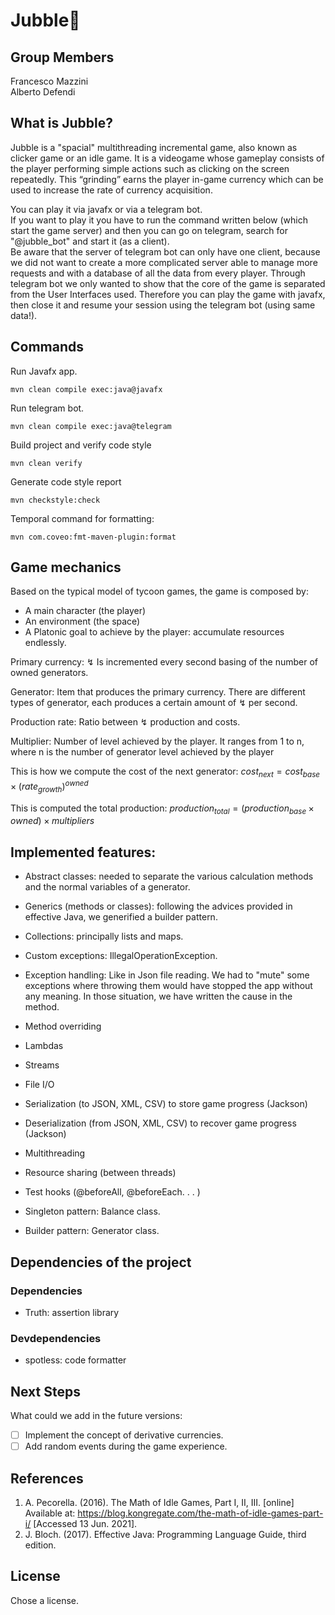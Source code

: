 # Jubble🚀

## Group Members

Francesco Mazzini  
Alberto Defendi  

## What is Jubble?

Jubble is a "spacial" multithreading incremental game, also known as clicker game or an idle game. It is a videogame whose gameplay consists of the player performing simple actions such as clicking on the screen repeatedly. This “grinding” earns the player in-game currency which can be used to increase the rate of currency acquisition. 

You can play it via javafx or via a telegram bot.  
If you want to play it you have to run the command written below (which start the game server) and then you can go on telegram, search for "@jubble_bot" and start it (as a client).  
Be aware that the server of telegram bot can only have one client, because we did not want to create a more complicated server able to manage more requests and with a database of all the data from every player. Through telegram bot we only wanted to show that the core of the game is separated from the User Interfaces used. Therefore you can play the game with javafx, then close it and resume your session using the telegram bot (using same data!).

## Commands

Run Javafx app.

```
mvn clean compile exec:java@javafx
```

Run telegram bot.

```
mvn clean compile exec:java@telegram
```

Build project and verify code style

```
mvn clean verify
```

Generate code style report

```
mvn checkstyle:check
```

Temporal command for formatting:

```
mvn com.coveo:fmt-maven-plugin:format
```

##

## Game mechanics

Based on the typical model of tycoon games, the game is composed by:

- A main character (the player)
- An environment (the space)
- A Platonic goal to achieve by the player: accumulate resources endlessly.

Primary currency: ↯
Is incremented every second basing of the number of owned generators.

Generator:
Item that produces the primary currency. 
There are different types of generator, each produces a certain amount of ↯ per second.

Production rate:
Ratio between ↯ production and costs. 

Multiplier:
Number of level achieved by the player. It ranges from 1 to n, where n is the number of generator level achieved by the player 

This is how we compute the cost of the next generator:
$`cost_{next} = cost_{base} \times (rate_{growth})^{owned}`$

This is computed the total production:
$`production_{total} = (production_{base} \times owned) \times multipliers`$

## Implemented features:

- Abstract classes: needed to separate the various calculation methods and the normal variables of a generator. 
- Generics (methods or classes): following the advices provided in effective Java, we generified a builder pattern. 
- Collections: principally lists and maps.
- Custom exceptions: IllegalOperationException.
- Exception handling: 
Like in Json file reading. We had to "mute" some exceptions where throwing them would have stopped the app without any meaning. In those situation, we have written the cause in the method. 
- Method overriding
- Lambdas
- Streams
- File I/O
- Serialization (to JSON, XML, CSV) to store game progress (Jackson)
- Deserialization (from JSON, XML, CSV) to recover game progress (Jackson)
- Multithreading
- Resource sharing (between threads)
- Test hooks (@beforeAll, @beforeEach. . . )

- Singleton pattern: Balance class.
- Builder pattern: Generator class.


## Dependencies of the project
### Dependencies
- Truth: assertion library

### Devdependencies
- spotless: code formatter



## Next Steps

What could we add in the future versions:

- [ ] Implement the concept of derivative currencies.
- [ ] Add random events during the game experience.

## References

1. A. Pecorella. (2016). The Math of Idle Games, Part I, II, III. [online] Available at: https://blog.kongregate.com/the-math-of-idle-games-part-i/ [Accessed 13 Jun. 2021].
2. J. Bloch. (2017). Effective Java: Programming Language Guide, third edition.



## License

Chose a license.
